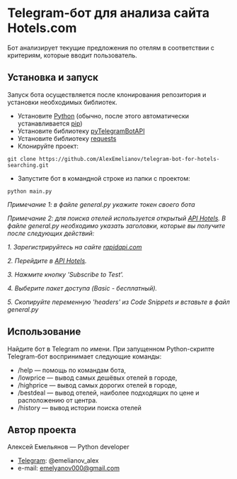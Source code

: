 # Telegram-бот для анализа сайта Hotels.com
Бот анализирует текущие предложения по отелям в соответствии с критериям,
которые вводит пользователь.

## Установка и запуск
Запуск бота осуществляется после клонирования репозитория и установки необходимых библиотек.

- Установите [Python](https://www.python.org/downloads/)
  (обычно, после этого автоматически устанавливается [pip](https://pip.pypa.io/en/stable/installation/))
- Установите библиотеку [pyTelegramBotAPI](https://pypi.org/project/pyTelegramBotAPI/0.3.0/)
- Установите библиотеку [requests](https://pypi.org/project/requests/)
- Клонируйте проект:
```
git clone https://github.com/AlexEmelianov/telegram-bot-for-hotels-searching.git
```
- Запустите бот в командной строке из папки с проектом:
```
python main.py
```
*Примечание 1: в файле general.py укажите токен своего бота*

*Примечание 2: для поиска отелей используется открытый [API Hotels](https://rapidapi.com/apidojo/api/hotels4/). 
В файле general.py необходимо указать заголовки, которые вы получите после следующих действий:*

*1. Зарегистрируйтесь на сайте [rapidapi.com](rapidapi.com)*

*2. Перейдите в [API Hotels](https://rapidapi.com/apidojo/api/hotels4/).*

*3. Нажмите кнопку 'Subscribe to Test'.*

*4. Выберите пакет доступа (Basic - бесплатный).*

*5. Скопируйте переменную 'headers' из Code Snippets и вставьте в файл general.py*

## Использование
Найдите бот в Telegram по имени.
При запущенном Python-скрипте Telegram-бот воспринимает следующие команды:
- /help — помощь по командам бота,
- /lowprice — вывод самых дешёвых отелей в городе,
- /highprice — вывод самых дорогих отелей в городе,
- /bestdeal — вывод отелей, наиболее подходящих по цене и расположению от
центра.
- /history — вывод истории поиска отелей

## Автор проекта
Алексей Емельянов — Python developer
- [Telegram](https://web.telegram.org/k/): @emelianov_alex
- e-mail: emelyanov000@gmail.com
